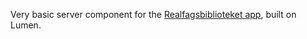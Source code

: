
Very basic server component for the
[Realfagsbiblioteket app](https://github.com/scriptotek/realfagsbiblioteket-app/),
built on Lumen.

